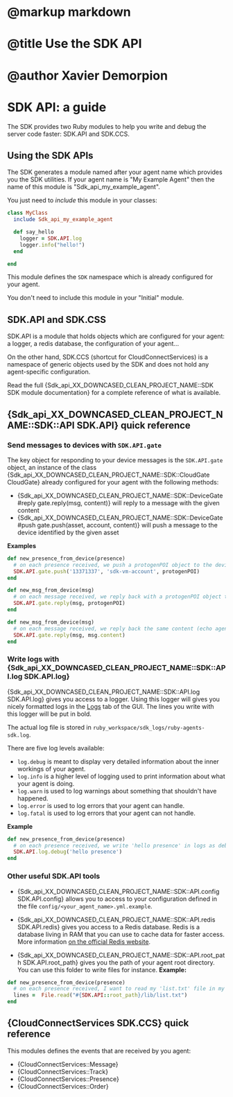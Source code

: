 # @markup markdown
# @title Use the SDK API
# @author Xavier Demorpion

# SDK API: a guide #

The SDK provides two Ruby modules to help you write and debug the server code faster: SDK.API and SDK.CCS.

## Using the SDK APIs ##
The SDK generates a module named after your agent name which provides you the SDK utilities. If your agent name is "My Example Agent" then the name of this module is "Sdk\_api\_my\_example\_agent".

You just need to *include* this module in your classes:

``` ruby
class MyClass
  include Sdk_api_my_example_agent

  def say_hello
    logger = SDK.API.log
    logger.info("hello!")
  end

end
```

This module defines the `SDK` namespace which is already configured for your agent.

You don't need to include this module in your "Initial" module.

## SDK.API and SDK.CSS ##

SDK.API is a module that holds objects which are configured for your agent: a logger, a redis database, the configuration of your agent...

On the other hand, SDK.CCS (shortcut for CloudConnectServices) is a namespace of generic objects used by the SDK and does not hold any agent-specific configuration.

Read the full {Sdk_api_XX_DOWNCASED_CLEAN_PROJECT_NAME::SDK SDK module documentation} for a complete reference of what is available.

## {Sdk_api_XX_DOWNCASED_CLEAN_PROJECT_NAME::SDK::API SDK.API} quick reference ##

### Send messages to devices with `SDK.API.gate` ###

The key object for responding to your device messages is the `SDK.API.gate` object, an instance of the class {Sdk_api_XX_DOWNCASED_CLEAN_PROJECT_NAME::SDK::CloudGate CloudGate} already configured for your agent with the following methods:

- {Sdk_api_XX_DOWNCASED_CLEAN_PROJECT_NAME::SDK::DeviceGate#reply gate.reply(msg, content)} will reply to a message with the given content
- {Sdk_api_XX_DOWNCASED_CLEAN_PROJECT_NAME::SDK::DeviceGate#push gate.push(asset, account, content)} will push a message to the device identified by the given asset

**Examples**

``` ruby
def new_presence_from_device(presence)
  # on each presence received, we push a protogenPOI object to the device.
  SDK.API.gate.push('13371337', 'sdk-vm-account', protogenPOI)
end
```

``` ruby
def new_msg_from_device(msg)
  # on each message received, we reply back with a protogenPOI object to the device.
  SDK.API.gate.reply(msg, protogenPOI)
end
```

``` ruby
def new_msg_from_device(msg)
  # on each message received, we reply back the same content (echo agent)
  SDK.API.gate.reply(msg, msg.content)
end
```

### Write logs with {Sdk_api_XX_DOWNCASED_CLEAN_PROJECT_NAME::SDK::API.log SDK.API.log} ###

{Sdk_api_XX_DOWNCASED_CLEAN_PROJECT_NAME::SDK::API.log SDK.API.log} gives you access to a logger. Using this logger will gives you nicely formatted logs in the [Logs](http://0.0.0.0:5000/logSdkAgentsPunk#endlog) tab of the GUI. The lines you write with this logger will be put in bold.

The actual log file is stored in `ruby_workspace/sdk_logs/ruby-agents-sdk.log`.

There are five log levels available:

- `log.debug` is meant to display very detailed information about the inner workings of your agent.
- `log.info` is a higher level of logging used to print information about what your agent is doing.
- `log.warn` is used to log warnings about something that shouldn't have happened.
- `log.error` is used to log errors that your agent can handle.
- `log.fatal` is used to log errors that your agent can not handle.

**Example**

``` ruby
def new_presence_from_device(presence)
  # on each presence received, we write 'hello presence' in logs as debug
  SDK.API.log.debug('hello presence')
end
```

### Other useful SDK.API tools ###

- {Sdk_api_XX_DOWNCASED_CLEAN_PROJECT_NAME::SDK::API.config SDK.API.config} allows you to access to your configuration defined in the file `config/<your_agent_name>.yml.example`.

- {Sdk_api_XX_DOWNCASED_CLEAN_PROJECT_NAME::SDK::API.redis SDK.API.redis} gives you access to a Redis database. Redis is a database living in RAM that you can use to cache data for faster access. More information [on the official Redis website](http://redis.io/).

- {Sdk_api_XX_DOWNCASED_CLEAN_PROJECT_NAME::SDK::API.root_path SDK.API.root_path} gives you the path of your agent root directory. You can use this folder to write files for instance. **Example:**

``` ruby
def new_presence_from_device(presence)
  # on each presence received, I want to read my 'list.txt' file in my folder lib
  lines =  File.read("#{SDK.API::root_path}/lib/list.txt")
end
```

## {CloudConnectServices SDK.CCS} quick reference ##

This modules defines the events that are received by you agent:

- {CloudConnectServices::Message}
- {CloudConnectServices::Track}
- {CloudConnectServices::Presence}
- {CloudConnectServices::Order}
